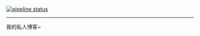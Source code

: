 [![pipeline status](https://git.new-page.xyz/gunslinger/gunslinger.new-page.io/badges/master/pipeline.svg)](https://git.new-page.xyz/gunslinger/gunslinger.new-page.io/commits/master)

---

我的私人博客~
